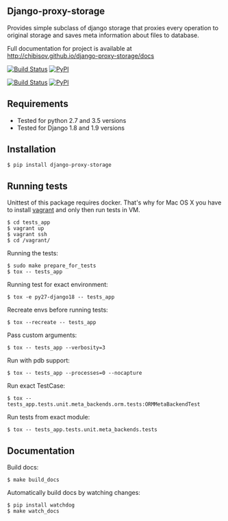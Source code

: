 ## Django-proxy-storage

Provides simple subclass of django storage that proxies every operation to
original storage and saves meta information about files to database.

Full documentation for project is available at http://chibisov.github.io/django-proxy-storage/docs

[![Build Status](https://travis-ci.org/chibisov/drf-extensions.svg?branch=master)](https://travis-ci.org/chibisov/drf-extensions)
[![PyPI](https://img.shields.io/pypi/v/drf-extensions.svg)](https://pypi.python.org/pypi/drf-extensions)

[![Build Status](https://travis-ci.org/chibisov/django-proxy-storage.svg?branch=master)](https://travis-ci.org/chibisov/django-proxy-storage)
[![PyPI](https://img.shields.io/pypi/v/django-proxy-storage.svg)](https://pypi.python.org/pypi/django-proxy-storage)


## Requirements

* Tested for python 2.7 and 3.5 versions
* Tested for Django 1.8 and 1.9 versions

## Installation

    $ pip install django-proxy-storage

## Running tests

Unittest of this package requires docker. That's why for Mac OS X you have to install [vagrant](http://www.vagrantup.com/downloads.html)
and only then run tests in VM.

    $ cd tests_app
    $ vagrant up
    $ vagrant ssh
    $ cd /vagrant/

Running the tests:

    $ sudo make prepare_for_tests
    $ tox -- tests_app

Running test for exact environment:

    $ tox -e py27-django18 -- tests_app

Recreate envs before running tests:

    $ tox --recreate -- tests_app

Pass custom arguments:

    $ tox -- tests_app --verbosity=3

Run with pdb support:

    $ tox -- tests_app --processes=0 --nocapture

Run exact TestCase:

    $ tox -- tests_app.tests.unit.meta_backends.orm.tests:ORMMetaBackendTest

Run tests from exact module:

    $ tox -- tests_app.tests.unit.meta_backends.tests

## Documentation

Build docs:

    $ make build_docs

Automatically build docs by watching changes:

    $ pip install watchdog
    $ make watch_docs
